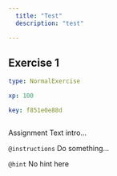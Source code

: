 ```yaml
---
  title: "Test"
  description: "test"

---
```

## Exercise 1

```yaml
type: NormalExercise

xp: 100

key: f851e0e88d



```

Assignment Text intro...

`@instructions`
Do something...

`@hint`
No hint here










